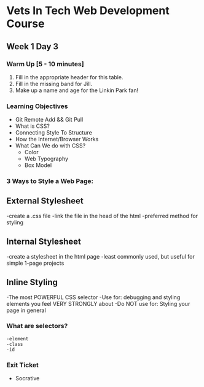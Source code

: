 # Vets In Tech Web Development Course

## Week 1 Day 3

### Warm Up [5 - 10 minutes]

1. Fill in the appropriate header for this table.
2. Fill in the missing band for Jill.
3. Make up a name and age for the Linkin Park fan!

### Learning Objectives

- Git Remote Add && Git Pull
- What is CSS?
- Connecting Style To Structure
- How the Internet/Browser Works
- What Can We do with CSS?
  - Color
  - Web Typography
  - Box Model


### 3 Ways to Style a Web Page:

## External Stylesheet
  -create a .css file
  -link the file in the head of the html
  -preferred method for styling 
  
## Internal Stylesheet
  -create a stylesheet in the html page
  -least commonly used, but useful for simple 1-page projects

## Inline Styling
  -The most POWERFUL CSS selector
  -Use for: debugging and styling elements you feel VERY STRONGLY about
  -Do NOT use for: Styling your page in general

### What are selectors?
    -element
    -class
    -id

### Exit Ticket
  
- Socrative
